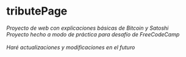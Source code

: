 # tributePage
_Proyecto de web con explicaciones básicas de Bitcoin y Satoshi_ <br />
_Proyecto hecho a modo de práctica para desafío de FreeCodeCamp_
<br />
<br />
_Haré actualizaciones y modificaciones en el futuro_
